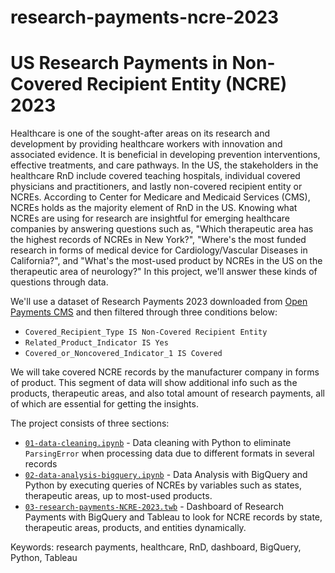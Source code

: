 # research-payments-ncre-2023

# US Research Payments in Non-Covered Recipient Entity (NCRE) 2023

Healthcare is one of the sought-after areas on its research and development by providing healthcare workers with innovation and associated evidence. It is beneficial in developing prevention interventions, effective treatments, and care pathways. In the US, the stakeholders in the healthcare RnD include covered teaching hospitals, individual covered physicians and practitioners, and lastly non-covered recipient entity or NCREs. According to Center for Medicare and Medicaid Services (CMS), NCREs holds as the majority element of RnD in the US. Knowing what NCREs are using for research are insightful for emerging healthcare companies by answering questions such as, "Which therapeutic area has the highest records of NCREs in New York?", "Where's the most funded research in forms of medical device for Cardiology/Vascular Diseases in California?", and "What's the most-used product by NCREs in the US on the therapeutic area of neurology?" In this project, we'll answer these kinds of questions through data.

We'll use a dataset of Research Payments 2023 downloaded from [Open Payments CMS](openpaymentsdata.cms.gov) and then filtered through three conditions below:

* `Covered_Recipient_Type IS Non-Covered Recipient Entity`
* `Related_Product_Indicator IS Yes`
* `Covered_or_Noncovered_Indicator_1 IS Covered`

We will take covered NCRE records by the manufacturer company in forms of product. This segment of data will show additional info such as the products, therapeutic areas, and also total amount of research payments, all of which are essential for getting the insights.

The project consists of three sections:
* [`01-data-cleaning.ipynb`](https://nbviewer.org/github/itsalamhere/research-payments-ncre-2023/blob/main/01-data-cleaning.ipynb) - Data cleaning with Python to eliminate `ParsingError` when processing data due to different formats in several records 
* [`02-data-analysis-bigquery.ipynb`](https://nbviewer.org/github/itsalamhere/research-payments-ncre-2023/blob/main/02-data-analysis-bigquery.ipynb) - Data Analysis with BigQuery and Python by executing queries of NCREs by variables such as states, therapeutic areas, up to most-used products.
* [`03-research-payments-NCRE-2023.twb`](https://public.tableau.com/app/profile/mohamad.alamsyah/viz/research-payments-NCRE-2023/ResearchPayments2023-NCREs) - Dashboard of Research Payments with BigQuery and Tableau to look for NCRE records by state, therapeutic areas, products, and entities dynamically.

Keywords: research payments, healthcare, RnD, dashboard, BigQuery, Python, Tableau
